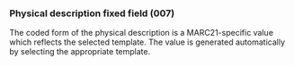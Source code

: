 ### Physical description fixed field (007)

The coded form of the physical description is a MARC21-specific value which reflects the selected template. The value is generated automatically by selecting the appropriate template.
